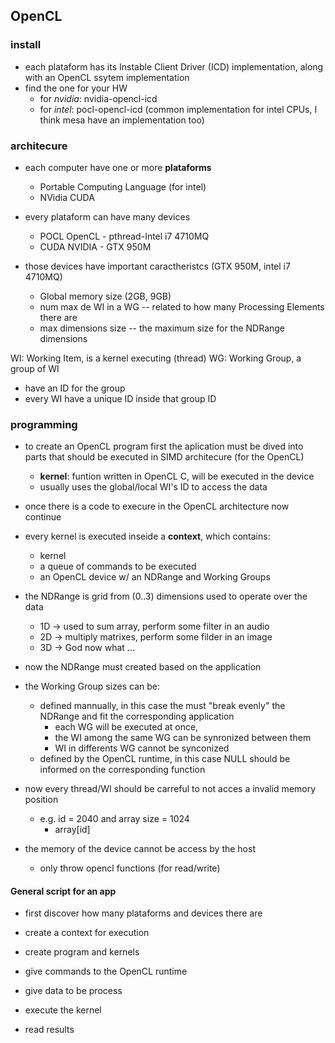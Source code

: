 ## OpenCL

### install
- each plataform has its Instable Client Driver (ICD) implementation, along with an OpenCL ssytem implementation
- find the one for your HW
  * for _nvidia_: nvidia-opencl-icd
  * for _intel_: pocl-opencl-icd (common implementation for intel CPUs, I think mesa have an implementation too)

### architecure
- each computer have one or more **plataforms**
  * Portable Computing Language (for intel)
  * NVidia CUDA

- every plataform can have many devices
  * POCL OpenCL - pthread-Intel i7 4710MQ
  * CUDA NVIDIA - GTX 950M

- those devices have important caractheristcs (GTX 950M, intel i7 4710MQ)
  * Global memory size (2GB, 9GB)
  * num max de WI in a WG -- related to how many Processing Elements there are
  * max dimensions size -- the maximum size for the NDRange dimensions

WI: Working Item, is a kernel executing (thread)
WG: Working Group, a group of WI
  * have an ID for the group
  * every WI have a unique ID inside that group ID

### programming

- to create an OpenCL program first the aplication must be dived into parts that should be executed in SIMD architecure (for the OpenCL)
  * __kernel__: funtion written in OpenCL C, will be executed in the device
  * usually uses the global/local WI's ID to access the data

- once there is a code to execure in the OpenCL architecture now continue

- every kernel is executed inseide a __context__, which contains:
  * kernel
  * a queue of commands to be executed
  * an OpenCL device w/ an NDRange and Working Groups

- the NDRange is grid from (0..3) dimensions used to operate over the data
  * 1D -> used to sum array, perform some filter in an audio
  * 2D -> multiply matrixes, perform some filder in an image
  * 3D -> God now what ...

- now the NDRange must created based on the application

- the Working Group sizes can be:
  - defined mannually, in this case the must "break evenly" the NDRange and fit the corresponding application
    * each WG will be executed at once, 
    * the WI among the same WG can be synronized between them
    * WI in differents WG cannot be synconized
  - defined by the OpenCL runtime, in this case NULL should be informed on the corresponding function

- now every thread/WI should be carreful to not acces a invalid memory position
  * e.g. id = 2040 and array size = 1024
    * array[id]

- the memory of the device cannot be access by the host
  * only throw opencl functions (for read/write)


#### General script for an app
- first discover how many plataforms and devices there are

- create a context for execution 

- create program and kernels

- give commands to the OpenCL runtime

- give data to be process

- execute the kernel

- read results

